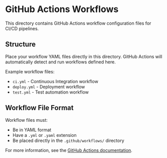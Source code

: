 # GitHub Actions Workflows

This directory contains GitHub Actions workflow configuration files for CI/CD pipelines.

## Structure

Place your workflow YAML files directly in this directory. GitHub Actions will automatically detect and run workflows defined here.

Example workflow files:
- `ci.yml` - Continuous Integration workflow
- `deploy.yml` - Deployment workflow
- `test.yml` - Test automation workflow

## Workflow File Format

Workflow files must:
- Be in YAML format
- Have a `.yml` or `.yaml` extension
- Be placed directly in the `.github/workflows/` directory

For more information, see the [GitHub Actions documentation](https://docs.github.com/en/actions).